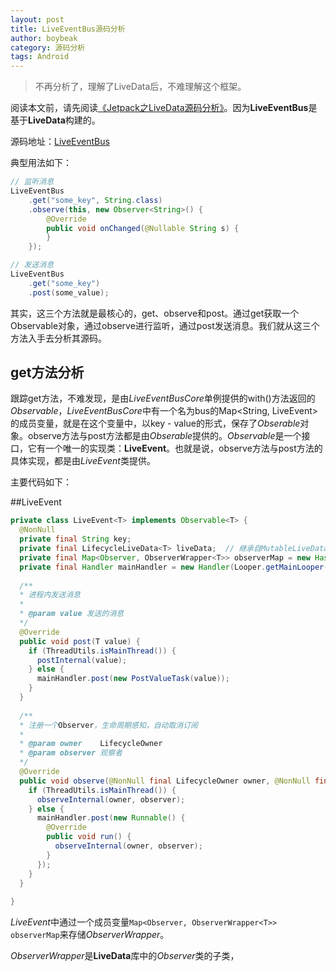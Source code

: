 ```yaml
---
layout: post
title: LiveEventBus源码分析
author: boybeak
category: 源码分析
tags: Android
---
```



> 不再分析了，理解了LiveData后，不难理解这个框架。

阅读本文前，请先阅读[《Jetpack之LiveData源码分析》]({{site.base_url}}/源码分析系列/LiveEventBus源码分析.md)。因为**LiveEventBus**是基于**LiveData**构建的。

源码地址：[LiveEventBus](https://github.com/JeremyLiao/LiveEventBus)

典型用法如下：

```java
// 监听消息
LiveEventBus
	.get("some_key", String.class)
	.observe(this, new Observer<String>() {
	    @Override
	    public void onChanged(@Nullable String s) {
	    }
	});
```

```java
// 发送消息
LiveEventBus
	.get("some_key")
	.post(some_value);
```

其实，这三个方法就是最核心的，get、observe和post。通过get获取一个Observable对象，通过observe进行监听，通过post发送消息。我们就从这三个方法入手去分析其源码。



## get方法分析

跟踪get方法，不难发现，是由*LiveEventBusCore*单例提供的with()方法返回的*Observable*，*LiveEventBusCore*中有一个名为bus的Map<String, LiveEvent<Object>>的成员变量，就是在这个变量中，以key - value的形式，保存了*Obserable*对象。observe方法与post方法都是由*Obserable*提供的。*Observable*是一个接口，它有一个唯一的实现类：**LiveEvent**。也就是说，observe方法与post方法的具体实现，都是由*LiveEvent*类提供。

主要代码如下：

##LiveEvent 

```java
private class LiveEvent<T> implements Observable<T> {
  @NonNull
  private final String key;
  private final LifecycleLiveData<T> liveData;	// 继承自MutableLiveData，实现生命周期感知
  private final Map<Observer, ObserverWrapper<T>> observerMap = new HashMap<>(); // 存储ObserverWrapper对象
  private final Handler mainHandler = new Handler(Looper.getMainLooper()); // 便于切换到主线程
  
  /**
  * 进程内发送消息
  *
  * @param value 发送的消息
  */
  @Override
  public void post(T value) {
    if (ThreadUtils.isMainThread()) {
      postInternal(value);
    } else {
      mainHandler.post(new PostValueTask(value));
    }
  }
  
  /**
  * 注册一个Observer，生命周期感知，自动取消订阅
  *
  * @param owner    LifecycleOwner
  * @param observer 观察者
  */
  @Override
  public void observe(@NonNull final LifecycleOwner owner, @NonNull final Observer<T> observer) {
    if (ThreadUtils.isMainThread()) {
      observeInternal(owner, observer);
    } else {
      mainHandler.post(new Runnable() {
        @Override
        public void run() {
          observeInternal(owner, observer);
        }
      });
    }
  }
  
}
```

*LiveEvent*中通过一个成员变量`Map<Observer, ObserverWrapper<T>> observerMap`来存储*ObserverWrapper*。

*ObserverWrapper*是**LiveData**库中的*Observer*类的子类，